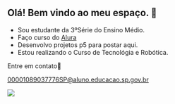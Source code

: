 ## Olá! Bem vindo ao meu espaço. 👋

- Sou estudante da 3ºSérie do Ensino Médio.
- Faço curso do [Alura](https://www.alura.com.br)
- Desenvolvo projetos p5 para postar aqui.
- Estou realizando o Curso de Tecnológia e Robótica.

Entre em contato📧

00001089037776SP@aluno.educacao.sp.gov.br 

![](https://media1.tenor.com/m/q0rhQbnSiVIAAAAC/glee-rachel-berry.gif) 
